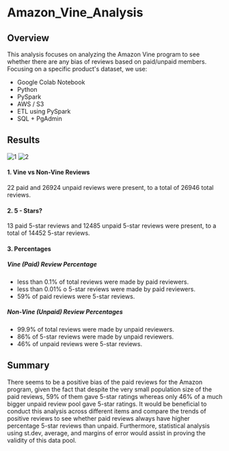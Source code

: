# Amazon_Vine_Analysis

## Overview

This analysis focuses on analyzing the Amazon Vine program to see whether there are any bias of reviews based on paid/unpaid members. Focusing on a specific product's dataset, we use:

- Google Colab Notebook
- Python
- PySpark 
- AWS / S3
- ETL using PySpark
- SQL + PgAdmin

## Results

![1](https://user-images.githubusercontent.com/107447038/194779227-ffcf1912-d7e1-4cc4-a50b-08f77a3dcf0d.png)
![2](https://user-images.githubusercontent.com/107447038/194779230-b5855dfb-ba3a-4958-8cb2-fee22199f6d0.png)

#### 1. Vine vs Non-Vine Reviews

22 paid and 26924 unpaid reviews were present, to a total of 26946 total reviews.

#### 2. 5 - Stars?

13 paid 5-star reviews and 12485 unpaid 5-star reviews were present, to a total of 14452 5-star reviews.

#### 3. Percentages

##### Vine (Paid) Review Percentage

- less than 0.1% of total reviews were made by paid reviewers.
- less than 0.01% o 5-star reviews were made by paid reviewers.
- 59% of paid reviews were 5-star reviews.

##### Non-Vine (Unpaid) Review Percentages

- 99.9% of total reviews were made by unpaid reviewers.
- 86% of 5-star reviews were made by unpaid reviewers.
- 46% of unpaid reviews were 5-star reviews. 

## Summary

There seems to be a positive bias of the paid reviews for the Amazon program, given the fact that despite the very small population size of the paid reviews, 59% of them gave 5-star ratings whereas only 46% of a much bigger unpaid review pool gave 5-star ratings. It would be beneficial to conduct this analysis across different items and compare the trends of positive reviews to see whether paid reviews always have higher percentage 5-star reviews than unpaid. Furthermore, statistical analysis using st.dev, average, and margins of error would assist in proving the validity of this data pool.
